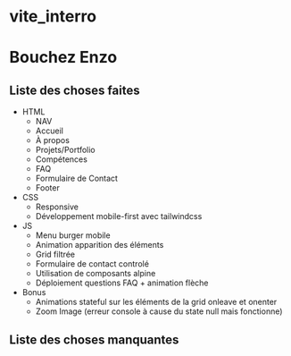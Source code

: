# vite_interro

# Bouchez Enzo
## Liste des choses faites
- HTML
    - NAV
    - Accueil
    - À propos
    - Projets/Portfolio
    - Compétences
    - FAQ
    - Formulaire de Contact
    - Footer
- CSS
  - Responsive
  - Développement mobile-first avec tailwindcss
- JS
    - Menu burger mobile
    - Animation apparition des éléments
    - Grid filtrée
    - Formulaire de contact controlé
    - Utilisation de composants alpine
    - Déploiement questions FAQ + animation flèche
- Bonus
  - Animations stateful sur les éléments de la grid onleave et onenter
  - Zoom Image (erreur console à cause du state null mais fonctionne)

## Liste des choses manquantes 



